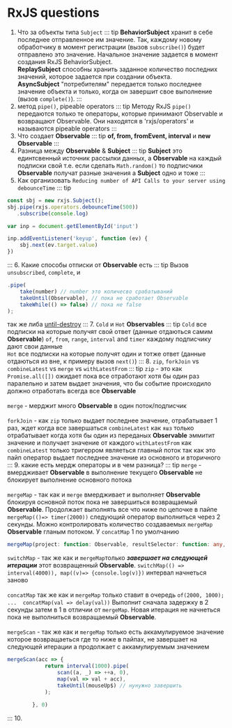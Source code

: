 # RxJS questions
1. Что за объекты типа `Subject`
::: tip
**BehaviorSubject** хранит в себе последнее отправленное им значение. Так, каждому новому обработчику в момент регистрации (вызов `subscribe()`) будет отправлено это значение.
Начальное значение задается в момент создания RxJS BehaviorSubject.<br/>
**ReplaySubject** способны хранить заданное количество последних значений, которое задается при создании объекта.<br/>
**AsyncSubject** "потребителям" передается только последнее значение объекта и только, когда он завершит свое выполнение (вызов `complete()`).
:::
2. метод `pipe()`, pipeable operators
::: tip
Методу RxJS `pipe()` передаются только те операторы, которые принимают Observable и возвращают Observable. 
Они находятся в 'rxjs/operators' и называются pipeable operators
:::
3. Что создает **Observable**
::: tip
**of, from, fromEvent, interval** и **new Observable**
:::
4. Разница между  **Observable** & **Subject**
::: tip
**Subject** это единтсвенный источник рассылки данных, а **Observable** на каждый подписки свой
т.е. если сделать `Math.random()` то подписчики **Observable** получат разные значения а **Subject** одно и тоже
:::
5. Как организовать `Reducing number of API Calls to your server using debounceTime`
::: tip
```javascript
const sbj = new rxjs.Subject();
sbj.pipe(rxjs.operators.debounceTime(500))
   .subscribe(console.log)

var inp = document.getElementById('input')

inp.addEventListener('keyup', function (ev) {
    sbj.next(ev.target.value)
})
```
:::
6. Какие способы отписки от **Observable** есть
::: tip
Вызов `unsubscribed`, `complete`, и 
```javascript
.pipe(
    take(number) // number это количесво срабатываний   
    takeUntil(Observable), // пока не сработает Observable
    takeWhile(() => false) // пока не false
);
```
так же либа [until-destroy](https://github.com/ngneat/until-destroy)
:::
7. `Cold` и `Hot` **Observables**
::: tip
`Cold` все подписки на которые получят свой ответ (данные отдаються самим **Observable**)
`of`, `from`, `range`, `interval` and `timer` каждому подписчику дают свои данные <br/>
`Hot` все подписки на которые получят один и тотже ответ (данные отдаються из вне, к примеру вызов `next()`)
:::
8. `zip`, `forkJoin` vs `combineLatest` vs `merge` vs `withLatestFrom`
::: tip
`zip` - это как `Promise.all([])` ожидает пока все отработают хотя бы один раз паралельно и затем выдает значения, 
что бы событие происходило должно отработать всегда все **Observable**
 <br/><br/>
`merge` - мерджит много **Observable** в один поток/подписчик<br/><br/>
`forkJoin` - как `zip` только выдает последнее значение, отрабатывает 1 раз, ждет когда все завершаться
`combineLatest` как `яшз` только отрабатывает когда хотя бы один из переданых **Observable** эммитит значение и получает значение от каждого
`withLatestFrom` как `combineLatest` только тригерром являеться главный поток так как это пайп оператор выдает последнее значение из основного и вторичного
:::
9. какие есть мердж операторы и в чем разница?
::: tip
`merge` - вмердживает **Observable** в выполнение текущего **Observable** не блокирует выполнение основного потока <br><br>
`mergeMap` - так как и `merge` вмердживает и выполняет **Observable** блокируя основной поток пока не завершиться возвращаемый 
**Observable**. Продолжает выполнять все что ниже по цепочке в пайпе `mergeMap(()=> timer(2000))` следующий оператор выполниться через 2 секунды. 
Можно контролировать количество создаваемых `mergeMap` **Observable** гланым потоком. У `concatMap` 1 по умолчанию
```typescript
mergeMap(project: function: Observable, resultSelector: function: any, concurrent: number): Observable
```
`switchMap` - так же как и `mergeMap`только ***завершает на следующей итерации*** этот возвращенный **Observable**. 
`switchMap(() => interval(4000)), map((v)=> {console.log(v)})` интервал начнеться заново<br><br>
`concatMap` так же как и `mergeMap` только ставит в очередь `of(2000, 1000); ...  concatMap(val => delay(val))`
Выполнит сначала задержку в 2 секунды затем в 1 в отличии от `mergeMap`. Новая итерация не начнеться пока не выполниться возвращаемый **Observable**. <br><br>
`mergeScan` - так же как и `mergeMap` только есть аккамулируемое значение которое возвращаеться где то ниже в пайпах, 
не завершает на следующей итерации а продолжает с аккамулируемым значением
```typescript
mergeScan(acc => {
            return interval(1000).pipe(
                scan((a, _) => ++a, 0),
                map(val => val + acc),
                takeUntil(mouseUp$) // нунужно завершить
            );
    
        }, 0)
```
:::
10. 
